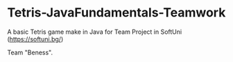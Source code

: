 # Tetris-JavaFundamentals-Teamwork

A basic Tetris game make in Java for Team Project in SoftUni (https://softuni.bg/)

Team "Beness".
